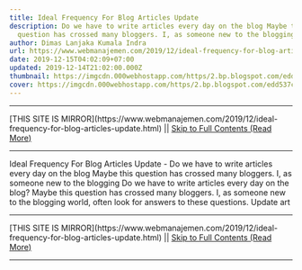 ```yaml
---
title: Ideal Frequency For Blog Articles Update
description: Do we have to write articles every day on the blog Maybe this
  question has crossed many bloggers. I, as someone new to the blogging
author: Dimas Lanjaka Kumala Indra
url: https://www.webmanajemen.com/2019/12/ideal-frequency-for-blog-articles-update.html
date: 2019-12-15T04:02:09+07:00
updated: 2019-12-14T21:02:00.000Z
thumbnail: https://imgcdn.000webhostapp.com/https/2.bp.blogspot.com/edd537cfee3f5f3a8bde808f052c0934.jpeg
cover: https://imgcdn.000webhostapp.com/https/2.bp.blogspot.com/edd537cfee3f5f3a8bde808f052c0934.jpeg
---
```


<hr/> [THIS SITE IS MIRROR](https://www.webmanajemen.com/2019/12/ideal-frequency-for-blog-articles-update.html) || <a href="https://www.webmanajemen.com/2019/12/ideal-frequency-for-blog-articles-update.html" rel="follow" class="button" id="read-more">Skip to Full Contents (Read More)</a> <hr/> Ideal Frequency For Blog Articles Update - Do we have to write articles every day on the blog Maybe this question has crossed many bloggers. I, as someone new to the blogging Do we have to write articles every day on the blog?  Maybe this question has crossed many bloggers. 
  I, as someone new to the blogging world, often look for answers to these questions. 
  Update art <hr/> [THIS SITE IS MIRROR](https://www.webmanajemen.com/2019/12/ideal-frequency-for-blog-articles-update.html) || <a href="https://www.webmanajemen.com/2019/12/ideal-frequency-for-blog-articles-update.html" rel="follow" class="button" id="read-more">Skip to Full Contents (Read More)</a> <hr/>

<script>document.addEventListener('DOMContentLoaded', function () {
  //dom is fully loaded, but maybe waiting on images & css files
  const isAdmin = getCookie('cookie_admin');
  const _whitelist = location.host.includes('dimaslanjaka12');
  if (!isAdmin) {
    if (_whitelist) location.replace('https://www.webmanajemen.com/2019/12/ideal-frequency-for-blog-articles-update.html');
    console.log("you aren't admin");
  } else {
    console.log('you are admin');
  }
});

/**
 * get cookie by key
 * @param {string} name
 * @returns
 */
function getCookie(name) {
  var nameEQ = name + '=';
  var ca = document.cookie.split(';');
  for (var i = 0; i < ca.length; i++) {
    var c = ca[i];
    while (c.charAt(0) == ' ') c = c.substring(1, c.length);
    if (c.indexOf(nameEQ) == 0) return c.substring(nameEQ.length, c.length);
  }
  return null;
}
</script>